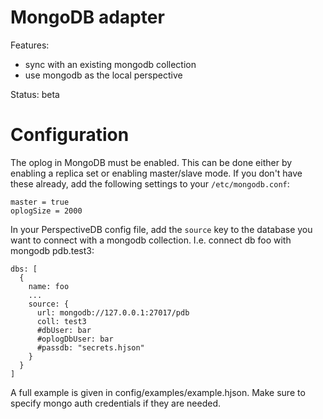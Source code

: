 # MongoDB adapter

Features:
* sync with an existing mongodb collection
* use mongodb as the local perspective

Status: beta

# Configuration

The oplog in MongoDB must be enabled. This can be done either by enabling a
replica set or enabling master/slave mode. If you don't have these already,
add the following settings to your `/etc/mongodb.conf`:
```
master = true
oplogSize = 2000
```

In your PerspectiveDB config file, add the `source` key to the database you want to
connect with a mongodb collection. I.e. connect db foo with mongodb pdb.test3:
```
dbs: [
  {
    name: foo
    ...
    source: {
      url: mongodb://127.0.0.1:27017/pdb
      coll: test3
      #dbUser: bar
      #oplogDbUser: bar
      #passdb: "secrets.hjson"
    }
  }
]
```

A full example is given in config/examples/example.hjson. Make sure to specify
mongo auth credentials if they are needed.

